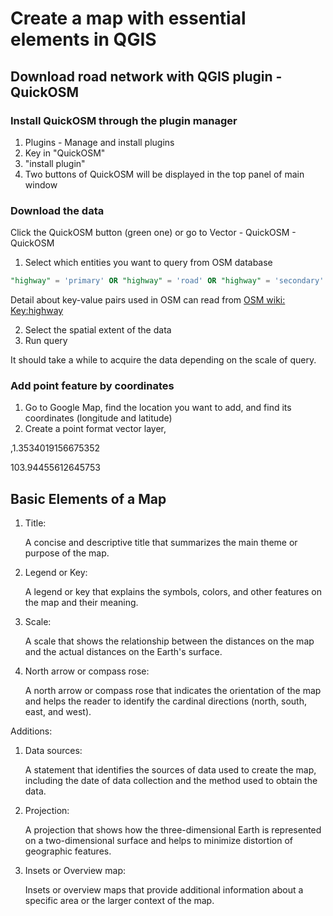 # Create a map with essential elements in QGIS

## Download road network with QGIS plugin - QuickOSM

### Install QuickOSM through the plugin manager

1. Plugins - Manage and install plugins
2. Key in "QuickOSM"
3. "install plugin"
4. Two buttons of QuickOSM will be displayed in the top panel of main window

### Download the data

Click the QuickOSM button (green one) or go to Vector - QuickOSM - QuickOSM

1. Select which entities you want to query from OSM database

```sql
"highway" = 'primary' OR "highway" = 'road' OR "highway" = 'secondary'
```

Detail about key-value pairs used in OSM can read from [OSM wiki: Key:highway](https://wiki.openstreetmap.org/wiki/Key:highway)

2. Select the spatial extent of the data
3. Run query

It should take a while to acquire the data depending on the scale of query.

### Add point feature by coordinates

1. Go to Google Map, find the location you want to add, and  find its coordinates (longitude and latitude)
2. Create a point format vector layer, 

,1.3534019156675352

103.94455612645753

## Basic Elements of a Map

1. Title: 

   A concise and descriptive title that summarizes the main theme or purpose of the map.

2. Legend or Key:

   A legend or key that explains the symbols, colors, and other features on the map and their meaning.

3. Scale: 

   A scale that shows the relationship between the distances on the map and the actual distances on the Earth's surface.

4. North arrow or compass rose: 

   A north arrow or compass rose that indicates the orientation of the map and helps the reader to identify the cardinal directions (north, south, east, and west).

Additions:

1. Data sources:

   A statement that identifies the sources of data used to create the map, including the date of data collection and the method used to obtain the data.

2. Projection:

   A projection that shows how the three-dimensional Earth is represented on a two-dimensional surface and helps to minimize distortion of geographic features.

3. Insets or Overview map:

   Insets or overview maps that provide additional information about a specific area or the larger context of the map.
